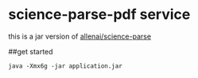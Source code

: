 # science-parse-pdf service
this is a jar version of [allenai/science-parse](https://github.com/allenai/science-parse)

##get started
```
java -Xmx6g -jar application.jar
```
